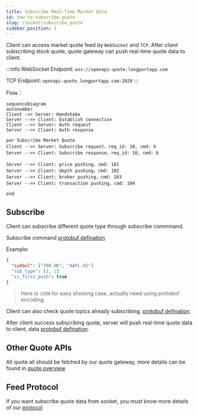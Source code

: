 ```yaml
---
title: Subscribe Real-Time Market Data
id: how-to-subscribe-quote
slug: /socket/subscribe_quote
sidebar_position: 1
---
```


Client can access market quote feed by `WebSocket` and `TCP`. After client subscribing stock quote, quote gateway can push real-time quote data to client.

:::info
WebSocket Endpoint: `wss://openapi-quote.longportapp.com`

TCP Endpoint: `openapi-quote.longportapp.com:2020`
:::

Flow：

```mermaid
sequenceDiagram
autonumber
Client ->> Server: Handshake
Server -->> Client: Establish connection
Client -->> Server: Auth request
Server -->> Client: Auth response

par Subscribe Market Quote
Client -->> Server: Subscribe request，req_id: 10, cmd: 6
Server -->> Client: Subscribe response，req_id: 10, cmd: 6

Server -->> Client: price pushing，cmd: 101
Server -->> Client: depth pushing，cmd: 102
Server -->> Client: broker pushing，cmd: 103
Server -->> Client: transaction pushing，cmd: 104

end

```

## Subscribe

Client can subscribe different quote type through subscribe commmand.

Subscribe command [protobuf defination](../quote/subscribe/subscribe)

Example:

```json
{
  "symbol": ["700.HK", "AAPL.US"]
  "sub_type": [1, 2]
  "is_first_push": true
}

```

> Here is `JSON` for easy showing case, actually need using protobuf encoding.

Client can also check quote topics already subscribing, [protobuf defination](../quote/subscribe/subsciption).

After client success subscribing quote, server will push real-time quote data to client, data [protobuf defination](../quote/overview).

## Other Quote APIs

All quote all should be fetched by our quote gateway, more details can be found in [quote overview](../quote/overview).

## Feed Protocol

If you want subscribe quote data from socket, you must know more details of our [protocol](../protocol/overview)
